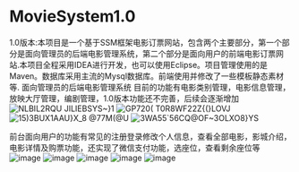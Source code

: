 # MovieSystem1.0
1.0版本:本项目是一个基于SSM框架电影订票网站，包含两个主要部分，第一个部分是面向管理员的后端电影管理系统，第二个部分是面向用户的前端电影订票网站.本项目全程采用IDEA进行开发，也可以使用Eclipse。项目管理使用的是Maven。数据库采用主流的Mysql数据库。前端使用并修改了一些模板静态素材等.
面向管理员的后端电影管理系统 目前的功能有电影类别管理，电影信息管理，放映大厅管理，编剧管理，1.0版本功能还不完善，后续会逐渐增加
![NLBIL2RQU JILIEBSYS~}1](https://user-images.githubusercontent.com/57619422/129155013-6ae0cdb0-e341-458e-a270-0ebf72b78479.png)
![GP720( T0R8WF22Z{(}LOVJ](https://user-images.githubusercontent.com/57619422/129155070-b7015443-7412-4995-a737-8e8e0449fa7b.png)
![15)3BUX1AAU}X_8 @77M(@U](https://user-images.githubusercontent.com/57619422/129155087-28ba0835-b4ad-4875-a8f9-eec66c3dcfd1.png)
![3WA55`56CQ@OF~3OLXO8}YS](https://user-images.githubusercontent.com/57619422/129155106-5d1f1bdc-055c-451c-82d0-e4aefa4d2277.png)

前台面向用户的功能有常见的注册登录修改个人信息，查看全部电影，影城介绍，电影详情及购票功能，还实现了微信支付功能，选座位，查看剩余座位等
![image](https://user-images.githubusercontent.com/57619422/129155870-8bddceaa-77d8-4084-9148-8da33f7d3aad.png)
![image](https://user-images.githubusercontent.com/57619422/129155834-a58c8655-5be2-4564-802c-9fad847a0055.png)
![image](https://user-images.githubusercontent.com/57619422/129155944-08363b58-f5f4-4041-a537-b5c619fd8914.png)
![image](https://user-images.githubusercontent.com/57619422/129155997-82e724a6-0149-4ff9-a958-77290a8b3b3f.png)
![image](https://user-images.githubusercontent.com/57619422/129156078-36884617-0753-4bb5-a5ed-59c8410533f0.png)

